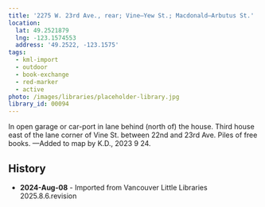 ```yaml
---
title: '2275 W. 23rd Ave., rear; Vine—Yew St.; Macdonald—Arbutus St.'
location:
  lat: 49.2521879
  lng: -123.1574553
  address: '49.2522, -123.1575'
tags:
  - kml-import
  - outdoor
  - book-exchange
  - red-marker
  - active
photo: /images/libraries/placeholder-library.jpg
library_id: 00094
---
```

In open garage or car-port in lane behind 
(north of) the house.
Third house east of the lane corner of Vine St. between 22nd and 23rd Ave.
Piles of free books.
—Added to map by K.D., 2023 9 24.  

## History
- **2024-Aug-08** - Imported from Vancouver Little Libraries 2025.8.6.revision
